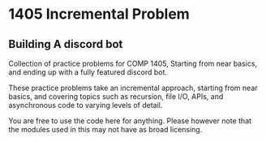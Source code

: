 # 1405 Incremental Problem
## Building A discord bot
Collection of practice problems for COMP 1405, Starting from near basics, and ending up with a fully featured discord bot.

These practice problems take an incremental approach, starting from near basics, and covering topics such as recursion, file I/O, APIs, and asynchronous code to varying levels of detail. 

You are free to use the code here for anything. Please however note that the modules used in this may not have as broad licensing.
